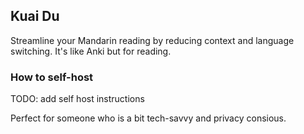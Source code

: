 ## Kuai Du

Streamline your Mandarin reading by reducing context and language switching. It's like Anki but for reading.

### How to self-host

TODO: add self host instructions

Perfect for someone who is a bit tech-savvy and privacy consious.
